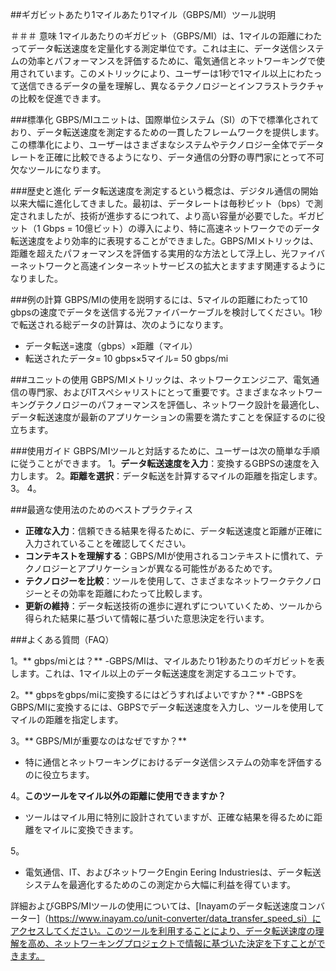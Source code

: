 ##ギガビットあたり1マイルあたり1マイル（GBPS/MI）ツール説明

＃＃＃ 意味
1マイルあたりのギガビット（GBPS/MI）は、1マイルの距離にわたってデータ転送速度を定量化する測定単位です。これは主に、データ送信システムの効率とパフォーマンスを評価するために、電気通信とネットワーキングで使用されています。このメトリックにより、ユーザーは1秒で1マイル以上にわたって送信できるデータの量を理解し、異なるテクノロジーとインフラストラクチャの比較を促進できます。

###標準化
GBPS/MIユニットは、国際単位システム（SI）の下で標準化されており、データ転送速度を測定するための一貫したフレームワークを提供します。この標準化により、ユーザーはさまざまなシステムやテクノロジー全体でデータレートを正確に比較できるようになり、データ通信の分野の専門家にとって不可欠なツールになります。

###歴史と進化
データ転送速度を測定するという概念は、デジタル通信の開始以来大幅に進化してきました。最初は、データレートは毎秒ビット（bps）で測定されましたが、技術が進歩するにつれて、より高い容量が必要でした。ギガビット（1 Gbps = 10億ビット）の導入により、特に高速ネットワークでのデータ転送速度をより効率的に表現することができました。GBPS/MIメトリックは、距離を超えたパフォーマンスを評価する実用的な方法として浮上し、光ファイバーネットワークと高速インターネットサービスの拡大とますます関連するようになりました。

###例の計算
GBPS/MIの使用を説明するには、5マイルの距離にわたって10 gbpsの速度でデータを送信する光ファイバーケーブルを検討してください。1秒で転送される総データの計算は、次のようになります。
- データ転送=速度（gbps）×距離（マイル）
- 転送されたデータ= 10 gbps×5マイル= 50 gbps/mi

###ユニットの使用
GBPS/MIメトリックは、ネットワークエンジニア、電気通信の専門家、およびITスペシャリストにとって重要です。さまざまなネットワーキングテクノロジーのパフォーマンスを評価し、ネットワーク設計を最適化し、データ転送速度が最新のアプリケーションの需要を満たすことを保証するのに役立ちます。

###使用ガイド
GBPS/MIツールと対話するために、ユーザーは次の簡単な手順に従うことができます。
1。**データ転送速度を入力**：変換するGBPSの速度を入力します。
2。**距離を選択**：データ転送を計算するマイルの距離を指定します。
3。
4。

###最適な使用法のためのベストプラクティス
-  **正確な入力**：信頼できる結果を得るために、データ転送速度と距離が正確に入力されていることを確認してください。
-  **コンテキストを理解する**：GBPS/MIが使用されるコンテキストに慣れて、テクノロジーとアプリケーションが異なる可能性があるためです。
-  **テクノロジーを比較**：ツールを使用して、さまざまなネットワークテクノロジーとその効率を距離にわたって比較します。
-  **更新の維持**：データ転送技術の進歩に遅れずについていくため、ツールから得られた結果に基づいて情報に基づいた意思決定を行います。

###よくある質問（FAQ）

1。** gbps/miとは？**
-GBPS/MIは、マイルあたり1秒あたりのギガビットを表します。これは、1マイル以上のデータ転送速度を測定するユニットです。

2。** gbpsをgbps/miに変換するにはどうすればよいですか？**
-GBPSをGBPS/MIに変換するには、GBPSでデータ転送速度を入力し、ツールを使用してマイルの距離を指定します。

3。** GBPS/MIが重要なのはなぜですか？**
- 特に通信とネットワーキングにおけるデータ送信システムの効率を評価するのに役立ちます。

4。**このツールをマイル以外の距離に使用できますか？**
- ツールはマイル用に特別に設計されていますが、正確な結果を得るために距離をマイルに変換できます。

5。
- 電気通信、IT、およびネットワークEngin Eering Industriesは、データ転送システムを最適化するためのこの測定から大幅に利益を得ています。

詳細およびGBPS/MIツールの使用については、[Inayamのデータ転送速度コンバーター]（https://www.inayam.co/unit-converter/data_transfer_speed_si）にアクセスしてください。このツールを利用することにより、データ転送速度の理解を高め、ネットワーキングプロジェクトで情報に基づいた決定を下すことができます。